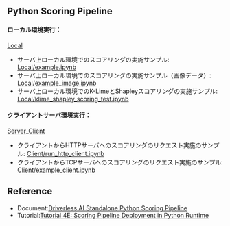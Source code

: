 ## Python Scoring Pipeline
#### ローカル環境実行：
[Local](./Local)
- サーバ上ローカル環境でのスコアリングの実施サンプル: [Local/example.ipynb](./Local/example.ipynb)
- サーバ上ローカル環境でのスコアリングの実施サンプル（画像データ）: [Local/example_image.ipynb](./Local/example_image.ipynb)
- サーバ上ローカル環境でのK-LimeとShapleyスコアリングの実施サンプル: [Local/klime_shapley_scoring_test.ipynb](./Local/klime_shapley_scoring_test.ipynb)

#### クライアントサーバ環境実行：
[Server_Client](./Server_Client)
- クライアントからHTTPサーバへのスコアリングのリクエスト実施のサンプル: [Client/run_http_client.ipynb](./Client/run_http_client.ipynb)
- クライアントからTCPサーバへのスコアリングのリクエスト実施のサンプル: [Client/example_client.ipynb](./Client/example_client.ipynb)


## Reference
- Document:[Driverless AI Standalone Python Scoring Pipeline](http://docs.h2o.ai/driverless-ai/latest-stable/docs/userguide/scoring-standalone-python.html)
- Tutorial:[Tutorial 4E: Scoring Pipeline Deployment in Python Runtime](https://training.h2o.ai/products/tutorial-4e-scoring-pipeline-deployment-in-python-runtime)
